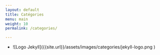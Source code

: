 ```yaml
---
layout: default
title: Catégories
menu: main
weight: 10
permalink: /categories/

---
```



<ul>
<li  markdown="1">
![Logo Jekyll]({{site.url}}/assets/images/categories/jekyll-logo.png )
</li>
</ul>

